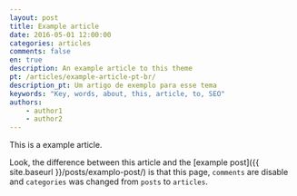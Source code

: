 ```yaml
---
layout: post
title: Example article
date: 2016-05-01 12:00:00
categories: articles
comments: false
en: true
description: An example article to this theme
pt: /articles/example-article-pt-br/
description_pt: Um artigo de exemplo para esse tema
keywords: "Key, words, about, this, article, to, SEO"
authors:
    - author1
    - author2
---
```


This is a example article.

Look, the difference between this article and the [example post]({{ site.baseurl }}/posts/examplo-post/) is that this page, `comments` are disable and `categories` was changed from `posts` to `articles`.
